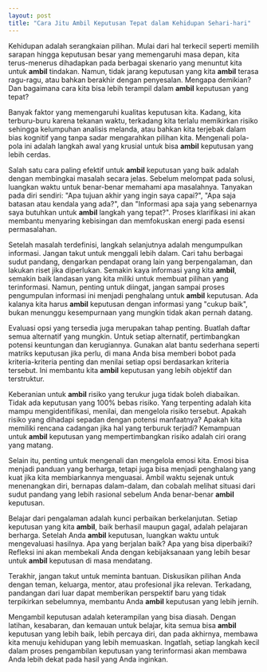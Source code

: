 ```yaml
---
layout: post
title: "Cara Jitu Ambil Keputusan Tepat dalam Kehidupan Sehari-hari"
---
```


Kehidupan adalah serangkaian pilihan. Mulai dari hal terkecil seperti memilih sarapan hingga keputusan besar yang memengaruhi masa depan, kita terus-menerus dihadapkan pada berbagai skenario yang menuntut kita untuk **ambil** tindakan. Namun, tidak jarang keputusan yang kita **ambil** terasa ragu-ragu, atau bahkan berakhir dengan penyesalan. Mengapa demikian? Dan bagaimana cara kita bisa lebih terampil dalam **ambil** keputusan yang tepat?

Banyak faktor yang memengaruhi kualitas keputusan kita. Kadang, kita terburu-buru karena tekanan waktu, terkadang kita terlalu memikirkan risiko sehingga kelumpuhan analisis melanda, atau bahkan kita terjebak dalam bias kognitif yang tanpa sadar mengarahkan pilihan kita. Mengenali pola-pola ini adalah langkah awal yang krusial untuk bisa **ambil** keputusan yang lebih cerdas.

Salah satu cara paling efektif untuk **ambil** keputusan yang baik adalah dengan membingkai masalah secara jelas. Sebelum melompat pada solusi, luangkan waktu untuk benar-benar memahami apa masalahnya. Tanyakan pada diri sendiri: "Apa tujuan akhir yang ingin saya capai?", "Apa saja batasan atau kendala yang ada?", dan "Informasi apa saja yang sebenarnya saya butuhkan untuk **ambil** langkah yang tepat?". Proses klarifikasi ini akan membantu menyaring kebisingan dan memfokuskan energi pada esensi permasalahan.

Setelah masalah terdefinisi, langkah selanjutnya adalah mengumpulkan informasi. Jangan takut untuk menggali lebih dalam. Cari tahu berbagai sudut pandang, dengarkan pendapat orang lain yang berpengalaman, dan lakukan riset jika diperlukan. Semakin kaya informasi yang kita **ambil**, semakin baik landasan yang kita miliki untuk membuat pilihan yang terinformasi. Namun, penting untuk diingat, jangan sampai proses pengumpulan informasi ini menjadi penghalang untuk **ambil** keputusan. Ada kalanya kita harus **ambil** keputusan dengan informasi yang "cukup baik", bukan menunggu kesempurnaan yang mungkin tidak akan pernah datang.

Evaluasi opsi yang tersedia juga merupakan tahap penting. Buatlah daftar semua alternatif yang mungkin. Untuk setiap alternatif, pertimbangkan potensi keuntungan dan kerugiannya. Gunakan alat bantu sederhana seperti matriks keputusan jika perlu, di mana Anda bisa memberi bobot pada kriteria-kriteria penting dan menilai setiap opsi berdasarkan kriteria tersebut. Ini membantu kita **ambil** keputusan yang lebih objektif dan terstruktur.

Keberanian untuk **ambil** risiko yang terukur juga tidak boleh diabaikan. Tidak ada keputusan yang 100% bebas risiko. Yang terpenting adalah kita mampu mengidentifikasi, menilai, dan mengelola risiko tersebut. Apakah risiko yang dihadapi sepadan dengan potensi manfaatnya? Apakah kita memiliki rencana cadangan jika hal yang terburuk terjadi? Kemampuan untuk **ambil** keputusan yang mempertimbangkan risiko adalah ciri orang yang matang.

Selain itu, penting untuk mengenali dan mengelola emosi kita. Emosi bisa menjadi panduan yang berharga, tetapi juga bisa menjadi penghalang yang kuat jika kita membiarkannya menguasai. Ambil waktu sejenak untuk menenangkan diri, bernapas dalam-dalam, dan cobalah melihat situasi dari sudut pandang yang lebih rasional sebelum Anda benar-benar **ambil** keputusan.

Belajar dari pengalaman adalah kunci perbaikan berkelanjutan. Setiap keputusan yang kita **ambil**, baik berhasil maupun gagal, adalah pelajaran berharga. Setelah Anda **ambil** keputusan, luangkan waktu untuk mengevaluasi hasilnya. Apa yang berjalan baik? Apa yang bisa diperbaiki? Refleksi ini akan membekali Anda dengan kebijaksanaan yang lebih besar untuk **ambil** keputusan di masa mendatang.

Terakhir, jangan takut untuk meminta bantuan. Diskusikan pilihan Anda dengan teman, keluarga, mentor, atau profesional jika relevan. Terkadang, pandangan dari luar dapat memberikan perspektif baru yang tidak terpikirkan sebelumnya, membantu Anda **ambil** keputusan yang lebih jernih.

Mengambil keputusan adalah keterampilan yang bisa diasah. Dengan latihan, kesabaran, dan kemauan untuk belajar, kita semua bisa **ambil** keputusan yang lebih baik, lebih percaya diri, dan pada akhirnya, membawa kita menuju kehidupan yang lebih memuaskan. Ingatlah, setiap langkah kecil dalam proses pengambilan keputusan yang terinformasi akan membawa Anda lebih dekat pada hasil yang Anda inginkan.
